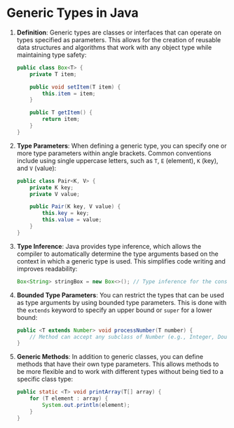 
# Generic Types in Java

1. **Definition**: Generic types are classes or interfaces that can operate on types specified as parameters. This allows for the creation of reusable data structures and algorithms that work with any object type while maintaining type safety:
   ```java
   public class Box<T> {
       private T item;

       public void setItem(T item) {
           this.item = item;
       }

       public T getItem() {
           return item;
       }
   }
   ```

2. **Type Parameters**: When defining a generic type, you can specify one or more type parameters within angle brackets. Common conventions include using single uppercase letters, such as `T`, `E` (element), `K` (key), and `V` (value):
   ```java
   public class Pair<K, V> {
       private K key;
       private V value;

       public Pair(K key, V value) {
           this.key = key;
           this.value = value;
       }
   }
   ```

3. **Type Inference**: Java provides type inference, which allows the compiler to automatically determine the type arguments based on the context in which a generic type is used. This simplifies code writing and improves readability:
   ```java
   Box<String> stringBox = new Box<>(); // Type inference for the constructor
   ```

4. **Bounded Type Parameters**: You can restrict the types that can be used as type arguments by using bounded type parameters. This is done with the `extends` keyword to specify an upper bound or `super` for a lower bound:
   ```java
   public <T extends Number> void processNumber(T number) {
       // Method can accept any subclass of Number (e.g., Integer, Double)
   }
   ```

5. **Generic Methods**: In addition to generic classes, you can define methods that have their own type parameters. This allows methods to be more flexible and to work with different types without being tied to a specific class type:
   ```java
   public static <T> void printArray(T[] array) {
       for (T element : array) {
           System.out.println(element);
       }
   }
   ```
